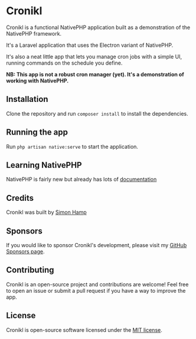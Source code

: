 # Cronikl

Cronikl is a functional NativePHP application built as a demonstration of the NativePHP framework.

It's a Laravel application that uses the Electron variant of NativePHP.

It's also a neat little app that lets you manage cron jobs with a simple UI, running commands on the schedule you define.

**NB: This app is not a robust cron manager (yet). It's a demonstration of working with NativePHP.**

## Installation

Clone the repository and run `composer install` to install the dependencies.

## Running the app

Run `php artisan native:serve` to start the application.

## Learning NativePHP

NativePHP is fairly new but already has lots of [documentation](https://nativephp.com/docs)

## Credits

Cronikl was built by [Simon Hamp](https://simonhamp.me/)

## Sponsors

If you would like to sponsor Cronikl's development, please visit my [GitHub Sponsors page](https://github.com/sponsors/simonhamp).

## Contributing

Cronikl is an open-source project and contributions are welcome! Feel free to open an issue or submit a pull request if you have a way to improve the app.

## License

Cronikl is open-source software licensed under the [MIT license](https://opensource.org/licenses/MIT).
